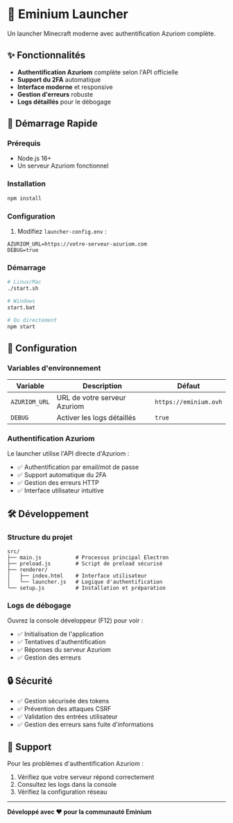 # 🚀 Eminium Launcher

Un launcher Minecraft moderne avec authentification Azuriom complète.

## ✨ Fonctionnalités

- **Authentification Azuriom** complète selon l'API officielle
- **Support du 2FA** automatique
- **Interface moderne** et responsive
- **Gestion d'erreurs** robuste
- **Logs détaillés** pour le débogage

## 🚀 Démarrage Rapide

### Prérequis
- Node.js 16+
- Un serveur Azuriom fonctionnel

### Installation
```bash
npm install
```

### Configuration
1. Modifiez `launcher-config.env` :
```env
AZURIOM_URL=https://votre-serveur-azuriom.com
DEBUG=true
```

### Démarrage
```bash
# Linux/Mac
./start.sh

# Windows
start.bat

# Ou directement
npm start
```

## 🔧 Configuration

### Variables d'environnement
| Variable | Description | Défaut |
|----------|-------------|---------|
| `AZURIOM_URL` | URL de votre serveur Azuriom | `https://eminium.ovh` |
| `DEBUG` | Activer les logs détaillés | `true` |

### Authentification Azuriom
Le launcher utilise l'API directe d'Azuriom :
- ✅ Authentification par email/mot de passe
- ✅ Support automatique du 2FA
- ✅ Gestion des erreurs HTTP
- ✅ Interface utilisateur intuitive

## 🛠️ Développement

### Structure du projet
```
src/
├── main.js           # Processus principal Electron
├── preload.js        # Script de preload sécurisé
├── renderer/
│   ├── index.html    # Interface utilisateur
│   └── launcher.js   # Logique d'authentification
└── setup.js          # Installation et préparation
```

### Logs de débogage
Ouvrez la console développeur (F12) pour voir :
- ✅ Initialisation de l'application
- ✅ Tentatives d'authentification
- ✅ Réponses du serveur Azuriom
- ✅ Gestion des erreurs

## 🔒 Sécurité

- ✅ Gestion sécurisée des tokens
- ✅ Prévention des attaques CSRF
- ✅ Validation des entrées utilisateur
- ✅ Gestion des erreurs sans fuite d'informations

## 📝 Support

Pour les problèmes d'authentification Azuriom :
1. Vérifiez que votre serveur répond correctement
2. Consultez les logs dans la console
3. Vérifiez la configuration réseau

---

**Développé avec ❤️ pour la communauté Eminium**
